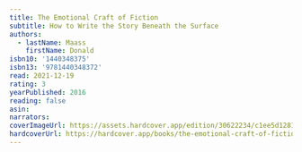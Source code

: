```yaml
---
title: The Emotional Craft of Fiction
subtitle: How to Write the Story Beneath the Surface
authors:
  - lastName: Maass
    firstName: Donald
isbn10: '1440348375'
isbn13: '9781440348372'
read: 2021-12-19
rating: 3
yearPublished: 2016
reading: false
asin:
narrators:
coverImageUrl: https://assets.hardcover.app/edition/30622234/c1ee5d1281a668a4f4c4f0b6fde32baf790cea4c.jpeg
hardcoverUrl: https://hardcover.app/books/the-emotional-craft-of-fiction/editions/30622234
---
```

